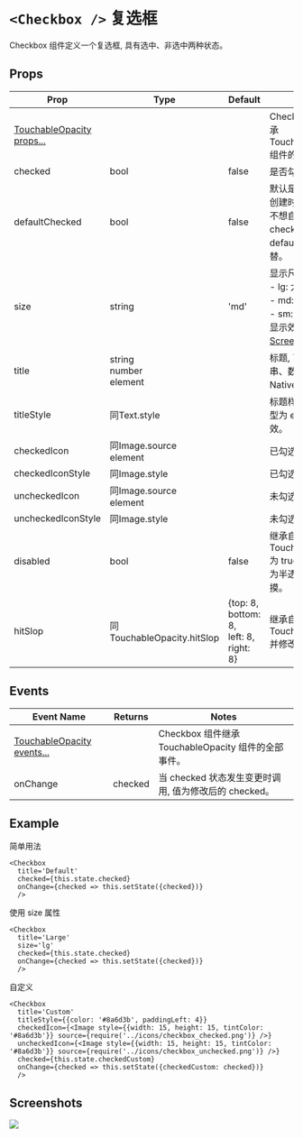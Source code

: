# `<Checkbox />` 复选框
Checkbox 组件定义一个复选框, 具有选中、非选中两种状态。

## Props
| Prop | Type | Default | Note |
|---|---|---|---|
| [TouchableOpacity props...](https://facebook.github.io/react-native/docs/touchableopacity.html) |  |  | Checkbox 组件继承 TouchableOpacity 组件的全部属性。
| checked | bool | false | 是否勾选。
| defaultChecked | bool | false | 默认是否勾选，仅创建时使用一次，不想自行监听维护 checked 状态时用 defaultChecked 代替。
| size | string | 'md' | 显示尺寸大小。<br/>- lg: 大<br/>- md: 中<br/>- sm: 小<br/>显示效果参见[Screenshots](#screenshots)。
| title | string<br/>number<br/>element |  | 标题, 可以是字符串、数字或 React Native 组件。
| titleStyle | 同Text.style |  | 标题样式, 当 title 类型为 element 时无效。
| checkedIcon | 同Image.source<br/>element |  | 已勾选图标
| checkedIconStyle | 同Image.style |  | 已勾选图标样式
| uncheckedIcon | 同Image.source<br/>element |   | 未勾选图标
| uncheckedIconStyle | 同Image.style |  | 未勾选图标样式
| disabled | bool | false | 继承自 TouchableOpacity, 为 true 时组件显示为半透明且不可触摸。
| hitSlop | 同TouchableOpacity.hitSlop | {top: 8, bottom: 8,<br/>left: 8, right: 8} | 继承自 TouchableOpacity 并修改默认值。

## Events
| Event Name | Returns | Notes |
|---|---|---|
| [TouchableOpacity events...](https://facebook.github.io/react-native/docs/touchableopacity.html) |  | Checkbox 组件继承 TouchableOpacity 组件的全部事件。
| onChange | checked | 当 checked 状态发生变更时调用, 值为修改后的 checked。

<!--
## Methods
None.

## Static Props
None.

## Static Methods
None.
-->

## Example
简单用法
```
<Checkbox
  title='Default'
  checked={this.state.checked}
  onChange={checked => this.setState({checked})}
  />
```

使用 size 属性
```
<Checkbox
  title='Large'
  size='lg'
  checked={this.state.checked}
  onChange={checked => this.setState({checked})}
  />
```

自定义
```
<Checkbox
  title='Custom'
  titleStyle={{color: '#8a6d3b', paddingLeft: 4}}
  checkedIcon={<Image style={{width: 15, height: 15, tintColor: '#8a6d3b'}} source={require('../icons/checkbox_checked.png')} />}
  uncheckedIcon={<Image style={{width: 15, height: 15, tintColor: '#8a6d3b'}} source={require('../icons/checkbox_unchecked.png')} />}
  checked={this.state.checkedCustom}
  onChange={checked => this.setState({checkedCustom: checked})}
  />
```


## Screenshots
![](../../screenshots/03-Checkbox.png)

